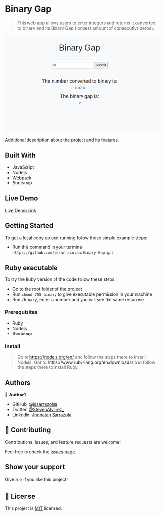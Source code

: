 # Binary Gap

> This web app allows users to enter integers and returns it converted to binary and its Binary Gap (longest amount of consecutive zeros).

![screenshot](./app_screenshot.png)

Additional description about the project and its features.

## Built With

- JavaScript
- Nodejs
- Webpack
- Bootstrap

## Live Demo

[Live Demo Link](https://jssarrazolaa.github.io/Binary-Gap/)


## Getting Started

To get a local copy up and running follow these simple example steps:

- Run this command in your terminal `https://github.com/jssarrazolaa/Binary-Gap.git`

## Ruby executable

To try the Ruby version of the code follow these steps:

- Go to the root folder of the project
- Run `chmod 755 binary` to give executable permission in your machine
- Run `/binary`, enter a number and you will see the same response

### Prerequisites

- Ruby
- Nodejs
- Bootstrap

### Install

> Go to https://nodejs.org/en/ and follow the steps there to install Nodejs.
> Got to https://www.ruby-lang.org/en/downloads/ and follow the steps there to install Ruby.

## Authors

👤 **Author1**

- GitHub: [@jssarrazolaa](https://github.com/jssarrazolaa)
- Twitter: [@StevenAlvarez_](https://twitter.com/StevenAlvarez_)
- LinkedIn: [Jhonatan Sarrazola](https://www.linkedin.com/in/jhonatansarrazola/)

## 🤝 Contributing

Contributions, issues, and feature requests are welcome!

Feel free to check the [issues page](https://github.com/jssarrazolaa/Binary-Gap/issues).

## Show your support

Give a ⭐️ if you like this project!

## 📝 License

This project is [MIT](lic.url) licensed.
